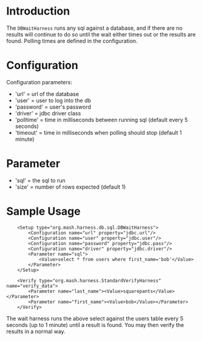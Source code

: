 # Introduction #

The `DBWaitHarness` runs any sql against a database, and if there are no results will continue to do so until the wait either times out or the results are found.  Polling times are defined in the configuration.


# Configuration #
Configuration parameters:
  * 'url' = url of the database
  * 'user' = user to log into the db
  * 'password' = user's password
  * 'driver' = jdbc driver class
  * 'polltime' = time in milliseconds between running sql (default every 5 seconds)
  * 'timeout' = time in milliseconds when polling should stop (default 1 minute)

# Parameter #
  * 'sql' = the sql to run
  * 'size' = number of rows expected (default 1)

# Sample Usage #
```
    <Setup type="org.mash.harness.db.sql.DBWaitHarness">
        <Configuration name="url" property="jdbc.url"/>
        <Configuration name="user" property="jdbc.user"/>
        <Configuration name="password" property="jdbc.pass"/>
        <Configuration name="driver" property="jdbc.driver"/>
        <Parameter name="sql">
            <Value>select * from users where first_name='bob'</Value>
        </Parameter>
    </Setup>

    <Verify type="org.mash.harness.StandardVerifyHarness" name="verify_data">
        <Parameter name="last_name"><Value>squarepants</Value></Parameter>
        <Parameter name="first_name"><Value>bob</Value></Parameter>
    </Verify>
```

The wait harness runs the above select against the users table every 5 seconds (up to 1 minute) until a result is found.  You may then verify the results in a normal way.